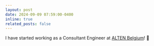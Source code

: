 ```yaml
---
layout: post
date: 2024-09-09 07:59:00-0400
inline: true
related_posts: false
---
```


I have started working as a Consultant Engineer at [ALTEN Belgium](https://www.alten.be/)! :rocket:
